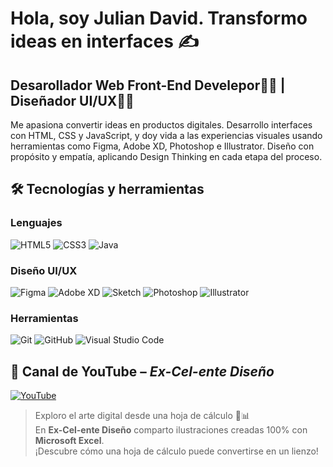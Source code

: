 <h1>Hola, soy Julian David. Transformo ideas en interfaces ✍️</h1>
<h2>Desarollador Web Front-End Develepor🧑‍💻 | Diseñador UI/UX🧑‍🎨</h2>
<p>Me apasiona convertir ideas en productos digitales. Desarrollo interfaces con HTML, CSS y JavaScript, y doy vida a las experiencias visuales usando herramientas como Figma, Adobe XD, Photoshop e Illustrator. Diseño con propósito y empatía, aplicando Design Thinking en cada etapa del proceso.</p>

## 🛠️ Tecnologías y herramientas

### Lenguajes
![HTML5](https://img.shields.io/badge/HTML5-E34F26?style=flat&logo=html5&logoColor=white)
![CSS3](https://img.shields.io/badge/CSS3-1572B6?style=flat&logo=css3&logoColor=white)
![Java](https://img.shields.io/badge/Java-007396?style=flat&logo=java&logoColor=white)

### Diseño UI/UX
![Figma](https://img.shields.io/badge/Figma-F24E1E?style=flat&logo=figma&logoColor=white)
![Adobe XD](https://img.shields.io/badge/Adobe%20XD-FF61F6?style=flat&logo=adobexd&logoColor=white)
![Sketch](https://img.shields.io/badge/Sketch-F7B500?style=flat&logo=sketch&logoColor=black)
![Photoshop](https://img.shields.io/badge/Photoshop-31A8FF?style=flat&logo=adobephotoshop&logoColor=white)
![Illustrator](https://img.shields.io/badge/Illustrator-FF9A00?style=flat&logo=adobeillustrator&logoColor=white)

### Herramientas
![Git](https://img.shields.io/badge/Git-F05032?style=flat&logo=git&logoColor=white)
![GitHub](https://img.shields.io/badge/GitHub-181717?style=flat&logo=github&logoColor=white)
![Visual Studio Code](https://img.shields.io/badge/VS%20Code-007ACC?style=flat&logo=visualstudiocode&logoColor=white)

## 🎥 Canal de YouTube – *Ex-Cel-ente Diseño*

[![YouTube](https://img.shields.io/badge/YouTube-Ex--Cel--ente%20Diseño-FF0000?style=flat&logo=youtube&logoColor=white)](https://www.youtube.com/@Ex-Cel-enteDiseño)

> Exploro el arte digital desde una hoja de cálculo 🎨📊  
> En **Ex-Cel-ente Diseño** comparto ilustraciones creadas 100% con **Microsoft Excel**.  
> ¡Descubre cómo una hoja de cálculo puede convertirse en un lienzo!


<!--
**julianDVP/julianDVP** is a ✨ _special_ ✨ repository because its `README.md` (this file) appears on your GitHub profile.

Here are some ideas to get you started:

- 🔭 I’m currently working on ...
- 🌱 I’m currently learning ...
- 👯 I’m looking to collaborate on ...
- 🤔 I’m looking for help with ...
- 💬 Ask me about ...
- 📫 How to reach me: ...
- 😄 Pronouns: ...
- ⚡ Fun fact: ...
-->
